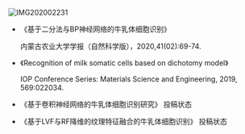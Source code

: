 ![IMG202002231](/images/山1.jpg)  

- 《基于二分法与BP神经网络的牛乳体细胞识别》 

   内蒙古农业大学学报（自然科学版），2020,41(02):69-74.

- 《Recognition of milk somatic cells based on dichotomy model》

   IOP Conference Series: Materials Science and Engineering, 2019, 569:022034.
   
- 《基于卷积神经网络的牛乳体细胞识别研究》 投稿状态

- 《基于LVF与RF降维的纹理特征融合的牛乳体细胞识别》 投稿状态
  
 